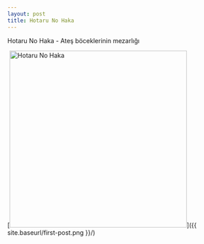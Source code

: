 ```yaml
---
layout: post
title: Hotaru No Haka
---
```



Hotaru No Haka - Ateş böceklerinin mezarlığı


[<img src="{{ site.baseurl }}images/hotaru no haka 1.jpg" alt="Hotaru No Haka" style="width: 400px;"/>]({{ site.baseurl/first-post.png }}/)
